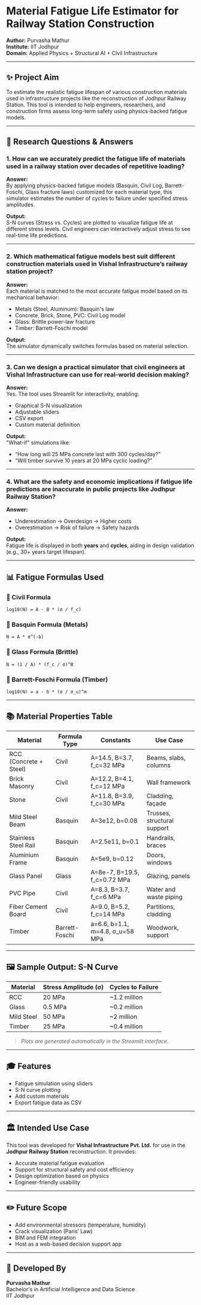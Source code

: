 # Material Fatigue Life Estimator for Railway Station Construction

**Author:** Purvasha Mathur  
**Institute:** IIT Jodhpur  
**Domain:** Applied Physics + Structural AI + Civil Infrastructure

---

## ✨ Project Aim

To estimate the realistic fatigue lifespan of various construction materials used in infrastructure projects like the reconstruction of Jodhpur Railway Station. This tool is intended to help engineers, researchers, and construction firms assess long-term safety using physics-backed fatigue models.

---

## 🤔 Research Questions & Answers

### 1. How can we accurately predict the fatigue life of materials used in a railway station over decades of repetitive loading?

**Answer:**  
By applying physics-backed fatigue models (Basquin, Civil Log, Barrett-Foschi, Glass fracture laws) customized for each material type, this simulator estimates the number of cycles to failure under specified stress amplitudes.

**Output:**  
S-N curves (Stress vs. Cycles) are plotted to visualize fatigue life at different stress levels. Civil engineers can interactively adjust stress to see real-time life predictions.

---

### 2. Which mathematical fatigue models best suit different construction materials used in Vishal Infrastructure’s railway station project?

**Answer:**  
Each material is matched to the most accurate fatigue model based on its mechanical behavior:

- Metals (Steel, Aluminum): Basquin's law  
- Concrete, Brick, Stone, PVC: Civil Log model  
- Glass: Brittle power-law fracture  
- Timber: Barrett-Foschi model  

**Output:**  
The simulator dynamically switches formulas based on material selection.

---

### 3. Can we design a practical simulator that civil engineers at Vishal Infrastructure can use for real-world decision making?

**Answer:**  
Yes. The tool uses Streamlit for interactivity, enabling:

- Graphical S-N visualization  
- Adjustable sliders  
- CSV export  
- Custom material definition  

**Output:**  
"What-if" simulations like:  
- “How long will 25 MPa concrete last with 300 cycles/day?”  
- “Will timber survive 10 years at 20 MPa cyclic loading?”

---

### 4. What are the safety and economic implications if fatigue life predictions are inaccurate in public projects like Jodhpur Railway Station?

**Answer:**  

- Underestimation → Overdesign → Higher costs  
- Overestimation → Risk of failure → Safety hazards  

**Output:**  
Fatigue life is displayed in both **years** and **cycles**, aiding in design validation (e.g., 30+ years target lifespan).

---

## 📊 Fatigue Formulas Used

### 🔧 Civil Formula
`log10(N) = A - B * (σ / f_c)`

### 🔧 Basquin Formula (Metals)
`N = A * σ^(-b)`

### 🔧 Glass Formula (Brittle)
`N = (1 / A) * (f_c / σ)^B`

### 🔧 Barrett-Foschi Formula (Timber)
`log10(N) = a - b * (σ / σ_u)^m`

---

## 📚 Material Properties Table

| Material               | Formula Type   | Constants                             | Use Case                    |
|------------------------|----------------|----------------------------------------|-----------------------------|
| RCC (Concrete + Steel) | Civil          | A=14.5, B=3.7, f_c=32 MPa              | Beams, slabs, columns       |
| Brick Masonry          | Civil          | A=12.2, B=4.1, f_c=12 MPa              | Wall framework              |
| Stone                  | Civil          | A=11.8, B=3.9, f_c=30 MPa              | Cladding, façade            |
| Mild Steel Beam        | Basquin        | A=3e12, b=0.08                         | Trusses, structural support |
| Stainless Steel Rail   | Basquin        | A=2.5e11, b=0.1                        | Handrails, braces           |
| Aluminium Frame        | Basquin        | A=5e9, b=0.12                          | Doors, windows              |
| Glass Panel            | Glass          | A=8e-7, B=19.5, f_c=0.72 MPa           | Glazing, panels             |
| PVC Pipe               | Civil          | A=8.3, B=3.7, f_c=6 MPa                | Water and waste piping      |
| Fiber Cement Board     | Civil          | A=9.0, B=5.2, f_c=14 MPa               | Partitions, cladding        |
| Timber                 | Barrett-Foschi | a=6.6, b=1.1, m=4.8, σ_u=58 MPa        | Woodwork, support           |

---

## 🖼️ Sample Output: S-N Curve

| Material    | Stress Amplitude (σ) | Cycles to Failure |
|-------------|-----------------------|-------------------|
| RCC         | 20 MPa                | ~1.2 million      |
| Glass       | 0.5 MPa               | ~0.2 million      |
| Mild Steel  | 50 MPa                | ~2 million        |
| Timber      | 25 MPa                | ~0.4 million      |

> _Plots are generated automatically in the Streamlit interface._

---

## 🎓 Features

- Fatigue simulation using sliders  
- S-N curve plotting  
- Add custom materials  
- Export fatigue data as CSV  

---

## 🏛 Intended Use Case

This tool was developed for **Vishal Infrastructure Pvt. Ltd.** for use in the **Jodhpur Railway Station** reconstruction. It provides:

- Accurate material fatigue evaluation  
- Support for structural safety and cost efficiency  
- Design optimization based on physics  
- Engineer-friendly usability  

---

## ✏️ Future Scope

- Add environmental stressors (temperature, humidity)  
- Crack visualization (Paris’ Law)  
- BIM and FEM integration  
- Host as a web-based decision support app  

---

## 🎨 Developed By

**Purvasha Mathur**  
Bachelor's in Artificial Intelligence and Data Science  
IIT Jodhpur  
